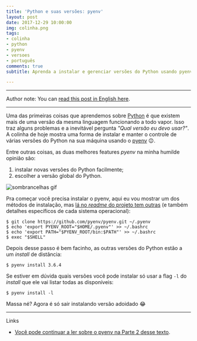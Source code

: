 ```yaml
---
title: 'Python e suas versões: pyenv'
layout: post
date: 2017-12-29 10:00:00
img: colinha.png
tags:
- colinha
- python
- pyenv
- versoes
- português
comments: true
subtitle: Aprenda a instalar e gerenciar versões do Python usando pyenv

---
```

***

Author note: You can [read this post in English here](https://jtemporal.com/python-and-it-s-versions/).

***

Uma das primeiras coisas que aprendemos sobre [Python](https://www.python.org/) é que existem mais de uma versão da mesma linguagem funcionando a todo vapor. Isso traz alguns problemas e a inevitável pergunta _"Qual versão eu devo usar?"_. A colinha de hoje mostra uma forma de instalar e manter o controle de várias versões do Python na sua máquina usando o [pyenv](https://github.com/pyenv/pyenv) 😉.

Entre outras coisas, as duas melhores features _pyenv_ na minha humilde opinião são:

1. instalar novas versões do Python facilmente;
2. escolher a versão global do Python.

![sombrancelhas gif](https://media.giphy.com/media/10lqVdCCc9812M/giphy.gif)

Pra começar você precisa instalar o pyenv, aqui eu vou mostrar um dos métodos de instalação, mas [lá no _readme_ do projeto tem outras](https://github.com/pyenv/pyenv#installation) (e também detalhes específicos de cada sistema operacional):

``` console
$ git clone https://github.com/pyenv/pyenv.git ~/.pyenv
$ echo 'export PYENV_ROOT="$HOME/.pyenv"' >> ~/.bashrc
$ echo 'export PATH="$PYENV_ROOT/bin:$PATH"' >> ~/.bashrc
$ exec "$SHELL"
```

Depois desse passo é bem facinho, as outras versões do Python estão a um _install_ de distância:

``` console
$ pyenv install 3.6.4
```

Se estiver em dúvida quais versões você pode instalar só usar a flag `-l` do _install_ que ele vai listar todas as disponíveis:

``` console
$ pyenv install -l
```

Massa né? Agora é só sair instalando versão adoidado 😂

***

Links

* [Você pode continuar a ler sobre o pyenv na Parte 2 desse texto](https://jtemporal.com/pyenv-parte2/).